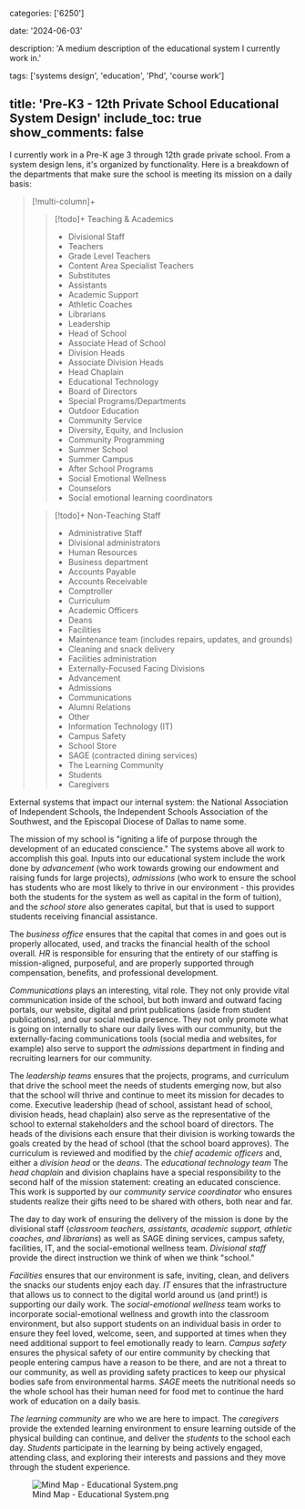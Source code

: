 categories: \['6250'\]

date: '2024-06-03'

description: 'A medium description of the educational system I currently work in.'

tags: \['systems design', 'education', 'Phd', 'course work'\]

title: 'Pre-K3 - 12th Private School Educational System Design'
include_toc: true
show_comments: false
---

I currently work in a Pre-K age 3 through 12th grade private school. From a system design lens, it's organized by functionality. Here is a breakdown of the departments that make sure the school is meeting its mission on a daily basis:

> \[!multi-column\]+
>
> > \[!todo\]+ Teaching & Academics
> > - Divisional Staff
> > - Teachers
> > - Grade Level Teachers
> > - Content Area Specialist Teachers
> > - Substitutes
> > - Assistants
> > - Academic Support
> > - Athletic Coaches
> > - Librarians
> > - Leadership
> > - Head of School
> > - Associate Head of School
> > - Division Heads
> > - Associate Division Heads
> > - Head Chaplain
> > - Educational Technology
> > - Board of Directors
> > - Special Programs/Departments
> > - Outdoor Education
> > - Community Service
> > - Diversity, Equity, and Inclusion
> > - Community Programming
> > - Summer School
> > - Summer Campus
> > - After School Programs
> > - Social Emotional Wellness
> > - Counselors
> > - Social emotional learning coordinators
>
> > \[!todo\]+ Non-Teaching Staff
> > - Administrative Staff
> > - Divisional administrators
> > - Human Resources
> > - Business department
> > - Accounts Payable
> > - Accounts Receivable
> > - Comptroller
> > - Curriculum
> > - Academic Officers
> > - Deans
> > - Facilities
> > - Maintenance team (includes repairs, updates, and grounds)
> > - Cleaning and snack delivery
> > - Facilities administration
> > - Externally-Focused Facing Divisions
> > - Advancement
> > - Admissions
> > - Communications
> > - Alumni Relations
> > - Other
> > - Information Technology (IT)
> > - Campus Safety
> > - School Store
> > - SAGE (contracted dining services)
> > - The Learning Community
> > - Students
> > - Caregivers

External systems that impact our internal system: the National Association of Independent Schools, the Independent Schools Association of the Southwest, and the Episcopal Diocese of Dallas to name some.

The mission of my school is "igniting a life of purpose through the development of an educated conscience." The systems above all work to accomplish this goal. Inputs into our educational system include the work done by *advancement* (who work towards growing our endowment and raising funds for large projects), *admissions* (who work to ensure the school has students who are most likely to thrive in our environment - this provides both the students for the system as well as capital in the form of tuition), and the *school store* also generates capital, but that is used to support students receiving financial assistance.

The *business office* ensures that the capital that comes in and goes out is properly allocated, used, and tracks the financial health of the school overall. *HR* is responsible for ensuring that the entirety of our staffing is mission-aligned, purposeful, and are properly supported through compensation, benefits, and professional development.

*Communications* plays an interesting, vital role. They not only provide vital communication inside of the school, but both inward and outward facing portals, our website, digital and print publications (aside from student publications), and our social media presence. They not only promote what is going on internally to share our daily lives with our community, but the externally-facing communications tools (social media and websites, for example) also serve to support the *admissions* department in finding and recruiting learners for our community.

The *leadership teams* ensures that the projects, programs, and curriculum that drive the school meet the needs of students emerging now, but also that the school will thrive and continue to meet its mission for decades to come. Executive leadership (head of school, assistant head of school, division heads, head chaplain) also serve as the representative of the school to external stakeholders and the school board of directors. The heads of the divisions each ensure that their division is working towards the goals created by the head of school (that the school board approves). The curriculum is reviewed and modified by the *chief academic officers* and, either a *division head* or the *deans*. The *educational technology team* The *head chaplain* and division chaplains have a special responsibility to the second half of the mission statement: creating an educated conscience. This work is supported by our *community service coordinator* who ensures students realize their gifts need to be shared with others, both near and far.

The day to day work of ensuring the delivery of the mission is done by the divisional staff (*classroom teachers, assistants, academic support, athletic coaches, and librarians*) as well as SAGE dining services, campus safety, facilities, IT, and the social-emotional wellness team. *Divisional staff* provide the direct instruction we think of when we think "school."

*Facilities* ensures that our environment is safe, inviting, clean, and delivers the snacks our students enjoy each day. *IT* ensures that the infrastructure that allows us to connect to the digital world around us (and print!) is supporting our daily work. The *social-emotional wellness* team works to incorporate social-emotional wellness and growth into the classroom environment, but also support students on an individual basis in order to ensure they feel loved, welcome, seen, and supported at times when they need additional support to feel emotionally ready to learn. *Campus safety* ensures the physical safety of our entire community by checking that people entering campus have a reason to be there, and are not a threat to our community, as well as providing safety practices to keep our physical bodies safe from environmental harms. *SAGE* meets the nutritional needs so the whole school has their human need for food met to continue the hard work of education on a daily basis.

*The learning community* are who we are here to impact. The *caregivers* provide the extended learning environment to ensure learning outside of the physical building can continue, and deliver the *students* to the school each day. *Students* participate in the learning by being actively engaged, attending class, and exploring their interests and passions and they move through the student experience.

<figure>
<img
src="../featured.png"
title="wikilink" alt="Mind Map - Educational System.png" />
<figcaption aria-hidden="true">Mind Map - Educational
System.png</figcaption>
</figure>

